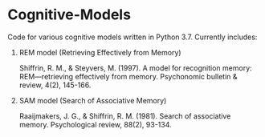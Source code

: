 # Cognitive-Models

Code for various cognitive models written in Python 3.7. Currently includes:
  1. REM model (Retrieving Effectively from Memory) 
  
     Shiffrin, R. M., & Steyvers, M. (1997). A model for recognition memory: REM—retrieving effectively from memory. 
        Psychonomic bulletin & review, 4(2), 145-166.
        
  2. SAM model (Search of Associative Memory)
  
     Raaijmakers, J. G., & Shiffrin, R. M. (1981). Search of associative memory. Psychological review, 88(2), 93-134.

